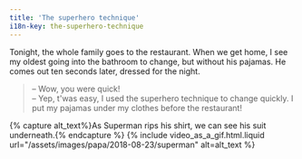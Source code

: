 ```yaml
---
title: 'The superhero technique'
i18n-key: the-superhero-technique
---
```


Tonight, the whole family goes to the restaurant. When we get home, I see my oldest going into the bathroom to change, but without his pajamas. He comes out ten seconds later, dressed for the night.

<!-- more -->

> – Wow, you were quick!  
> – Yep, t'was easy, I used the superhero technique to change quickly. I put my pajamas under my clothes before the restaurant!

{% capture alt_text%}As Superman rips his shirt, we can see his suit underneath.{% endcapture %}
{% include video_as_a_gif.html.liquid
url="/assets/images/papa/2018-08-23/superman"
alt=alt_text
%}